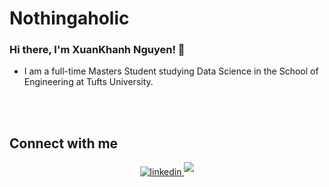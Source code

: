 # Nothingaholic

### Hi there, I'm XuanKhanh Nguyen! 👋
- I am a full-time Masters Student studying Data Science in the School of Engineering at Tufts University.

<br/>

<!-- ![top-langs](https://github-readme-stats.vercel.app/api/top-langs?username=Nothingaholic&show_icons=true&theme=dark)
![github stats](https://github-readme-stats.vercel.app/api?username=Nothingaholic&show_icons=true&theme=dark) -->

<br/>

## Connect with me  
<div align="center"><a href="https://www.linkedin.com/in/xuankhanh-nguyen-68a83419a/" target="_blank">
<img src=https://img.shields.io/badge/linkedin-%231E77B5.svg?&style=for-the-badge&logo=linkedin&logoColor=white alt=linkedin style="margin-bottom: 5px;" />
</a>  
<a href="https://medium.com/@xknguyen" target="_blank">
<img src=https://img.shields.io/badge/medium-%2324292e.svg?&style=for-the-badge&logo=medium&logoColor=white%20alt=medium style="margin-bottom: 5px;" />
</a>
</div>  
  

<br/>  

<!--


Here are some ideas to get you started:
![github stats](https://github-readme-stats.vercel.app/api?username=Nothingaholic)

- 🔭 I’m currently working on ...
- 🌱 I’m currently learning ...
- 👯 I’m looking to collaborate on ...
- 🤔 I’m looking for help with ...
- 💬 Ask me about ...
- 📫 How to reach me: ...
- 😄 Pronouns: ...
- ⚡ Fun fact: 
    

